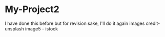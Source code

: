 # My-Project2
I have done this before but for revision sake, I'll do it again
images credit- unsplash
image5 - istock